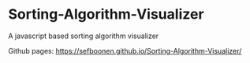 # Sorting-Algorithm-Visualizer
A javascript based sorting algorithm visualizer

Github pages: https://sefboonen.github.io/Sorting-Algorithm-Visualizer/